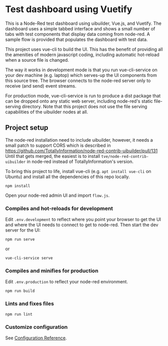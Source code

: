 Test dashboard using Vuetify
============================

This is a Node-Red test dashboard using uibuilder, Vue.js, and Vuetify.
The dashboard uses a simple tabbed interface and shows a small number of
tabs with test components that display data coming from node-red.
A sample flow is provided that populates the dashboard with test data.

This project uses vue-cli to build the UI. This has the benefit of
providing all the amenities of modern javascript coding, including
automatic hot-reload when a source file is changed.

The way it works in development mode is that you run vue-cli-service
on your dev machine (e.g. laptop) which serves-up the UI components
from this source tree. The browser connects to the node-red server only
to receive (and send) event streams.

For production mode, vue-cli-service is run to produce a dist package
that can be dropped onto any static web server, including node-red's
static file-serving directory. Note that this project does not use
the file serving capabilities of the uibuilder nodes at all.


## Project setup

The node-red installation need to include uibuilder, however, it needs a
small patch to support CORS which is described in
https://github.com/TotallyInformation/node-red-contrib-uibuilder/pull/131
Until that gets merged, the easiest is to install
`tve/node-red-contrib-uibuilder` in node-red instead of
TotallyInformation's version.

To bring this project to life, install vue-cli (e.g. `apt install vue-cli`
on Ubuntu) and install all the dependencies of this repo locally.
```
npm install
```

Open your node-red admin UI and import `flow.js`.

### Compiles and hot-reloads for development
Edit `.env.development` to reflect where you point your browser to get the
UI and where the UI needs to connect to get to node-red. Then start the dev
server for the UI:
```
npm run serve
```
or
```
vue-cli-service serve
```

### Compiles and minifies for production
Edit `.env.production` to reflect your node-red environment.
```
npm run build
```

### Lints and fixes files
```
npm run lint
```

### Customize configuration
See [Configuration Reference](https://cli.vuejs.org/config/).
